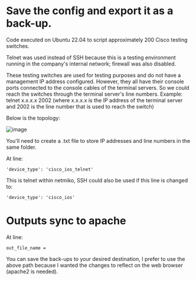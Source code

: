 # Save the config and export it as a back-up.

Code executed on Ubuntu 22.04 to script approximately 200 Cisco testing switches.

Telnet was used instead of SSH because this is a testing environment running in the company's internal network; firewall was also disabled. 

These testing switches are used for testing purposes and do not have a management IP address configured. However, they all have their console ports connected to the console cables of the terminal servers. So we could reach the switches through the terminal server's line numbers. Example: telnet x.x.x.x 2002 (where x.x.x.x is the IP address of the terminal server and 2002 is the line number that is used to reach the switch)

Below is the topology:

![image](https://user-images.githubusercontent.com/128099142/233894228-dbb6538b-ac53-4065-860b-3afb16e1979c.png)

You'll need to create a .txt file to store IP addresses and line numbers in the same folder.

At line:
```
'device_type': 'cisco_ios_telnet'
```

This is telnet within netmiko, SSH could also be used if this line is changed to:
```
'device_type': 'cisco_ios'
```


# Outputs sync to apache</summary>

At line:
```
out_file_name = 
```

You can save the back-ups to your desired destination, I prefer to use the above path because I wanted the changes to reflect on the web browser (apache2 is needed).
